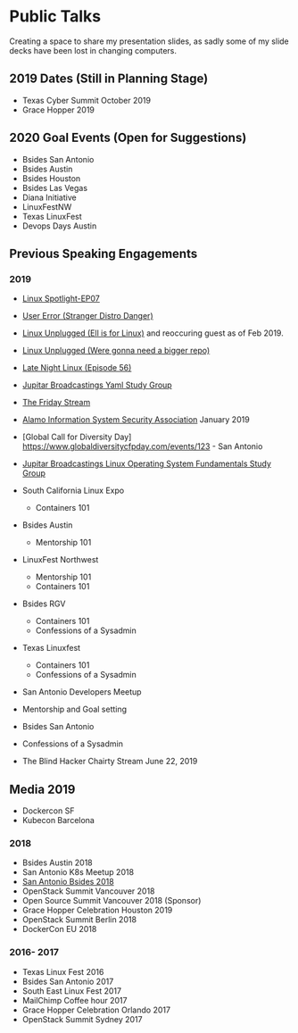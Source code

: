 # Public Talks
Creating a space to share my presentation slides, as sadly some of my slide decks have been lost in changing computers.

## 2019 Dates (Still in Planning Stage)
* Texas Cyber Summit October 2019
* Grace Hopper 2019 

## 2020 Goal Events (Open for Suggestions) 
* Bsides San Antonio
* Bsides Austin
* Bsides Houston
* Bsides Las Vegas 
* Diana Initiative
* LinuxFestNW
* Texas LinuxFest 
* Devops Days Austin 

## Previous Speaking Engagements

### 2019

* [Linux Spotlight-EP07](https://www.youtube.com/watch?v=FuVX5yJvl1M)
* [User Error (Stranger Distro Danger)](https://fireside.fm/s/WUDzse_C+ZYlw3wfp)
* [Linux Unplugged (Ell is for Linux)](https://fireside.fm/s/RUkczH-V+cdOLScyT) and reoccuring guest as of Feb 2019.
* [Linux Unplugged (Were gonna need a bigger repo)](https://www.jupiterbroadcasting.com/129361/were-gonna-need-a-bigger-repo-linux-unplugged-288/)
* [Late Night Linux (Episode 56)](https://latenightlinux.com/late-night-linux-episode-56/)
* [Jupitar Broadcastings Yaml Study Group](https://github.com/JupiterBroadcasting/CommunityNotes/blob/master/yaml_essentials/yaml_notes.md)
* [The Friday Stream](https://www.jupiterbroadcasting.com/131906/mic-and-coke-the-friday-stream-6/)

* [Alamo Information System Security Association](http://alamo.issa.org/events/) January 2019
* [Global Call for Diversity Day] https://www.globaldiversitycfpday.com/events/123 - San Antonio
* [Jupitar Broadcastings Linux Operating System Fundamentals Study Group](https://www.meetup.com/jupiterbroadcasting/events/258602577/)
* South California Linux Expo
  - Containers 101 
* Bsides Austin 
  - Mentorship 101 
* LinuxFest Northwest 
  - Mentorship 101
  - Containers 101 
* Bsides RGV
  - Containers 101 
  - Confessions of a Sysadmin
* Texas Linuxfest  
  - Containers 101 
  - Confessions of a Sysadmin 
 * San Antonio Developers Meetup
  - Mentorship and Goal setting 
 * Bsides San Antonio 
  - Confessions of a Sysadmin 
 * The Blind Hacker Chairty Stream June 22, 2019 
  

## Media 2019
* Dockercon SF
* Kubecon Barcelona 

### 2018 

* Bsides Austin 2018
* San Antonio K8s Meetup 2018
* [San Antonio Bsides 2018](https://www.youtube.com/watch?v=ZHa_qrwdkns)
* OpenStack Summit Vancouver 2018 
* Open Source Summit Vancouver 2018 (Sponsor)
* Grace Hopper Celebration Houston 2019
* OpenStack Summit Berlin 2018
* DockerCon EU 2018

### 2016- 2017
* Texas Linux Fest 2016
* Bsides San Antonio 2017
* South East Linux Fest 2017
* MailChimp Coffee hour 2017
* Grace Hopper Celebration Orlando 2017
* OpenStack Summit Sydney 2017



